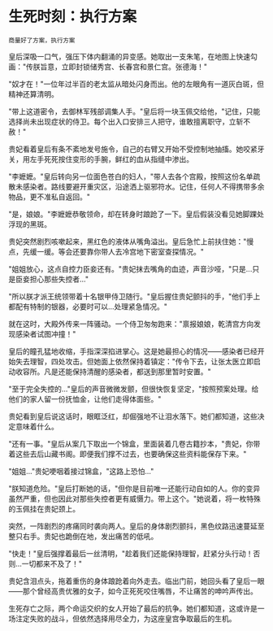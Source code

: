 # 生死时刻：执行方案

    商量好了方案，执行方案


皇后深吸一口气，强压下体内翻涌的异变感。她取出一支朱笔，在地图上快速勾画："传朕旨意，立即封锁储秀宫、长春宫和景仁宫。张德海！"

"奴才在！"一位年过半百的老太监从暗处闪身而出。他的左眼角有一道灰白斑，但精神还算清明。

"带上这道密令，去御林军残部调集人手。"皇后将一块玉佩交给他，"记住，只能选择尚未出现症状的侍卫。每个出入口安排三人把守，谁敢擅离职守，立斩不赦！"

贵妃看着皇后有条不紊地发号施令，自己的右臂又开始不受控制地抽搐。她咬紧牙关，用左手死死按住变形的手腕，鲜红的血从指缝中渗出。

"李嬷嬷。"皇后转向另一位面色苍白的妇人，"带人去各个宫殿，按照这份名单疏散未感染者。路线要避开重灾区，沿途洒上驱邪符水。记住，任何人不得携带多余物品，更不准私自返回。"

"是，娘娘。"李嬷嬷恭敬领命，却在转身时踉跄了一下。皇后假装没看见她脚踝处浮现的黑斑。

贵妃突然剧烈咳嗽起来，黑红色的液体从嘴角溢出。皇后急忙上前扶住她："慢点，先缓一缓。等会还要靠你带人去冷宫地下密室查探情况。"

"姐姐放心，这点自控力臣妾还有。"贵妃抹去嘴角的血迹，声音沙哑，"只是...只是臣妾担心那些失控者..."

"所以朕才派王统领带着十名银甲侍卫随行。"皇后握住贵妃颤抖的手，"他们手上都配有特制的银器，必要时可以...处理紧急情况。"

就在这时，大殿外传来一阵骚动。一个侍卫匆匆跑来："禀报娘娘，乾清宫方向发现感染者试图冲撞！"

皇后的瞳孔猛地收缩，手指深深掐进掌心。这是她最担心的情况——感染者已经开始失去理智，四处攻击。但她面上依然保持着镇定："传令下去，让张太医立即启动收容所。凡是还能保持清醒的感染者，都送到那里暂时安置。"

"至于完全失控的..."皇后的声音微微发颤，但很快恢复坚定，"按照预案处理。给他们的家人留一份抚恤金，让他们走得体面些。"

贵妃看到皇后说这话时，眼眶泛红，却倔强地不让泪水落下。她们都知道，这些决定意味着什么。

"还有一事。"皇后从案几下取出一个锦盒，里面装着几卷古籍抄本，"贵妃，你带着这些去后山藏书阁。即便我们撑不过去，也要确保这些资料能保存下来。"

"姐姐..."贵妃哽咽着接过锦盒，"这路上恐怕..."

"朕知道危险。"皇后打断她的话，"但你是目前唯一还能行动自如的人。你的变异虽然严重，但也因此对那些失控者更有威慑力。带上这个。"她说着，将一枚特殊的玉佩挂在贵妃颈上。

突然，一阵剧烈的疼痛同时袭向两人。皇后的身体剧烈颤抖，黑色纹路迅速蔓延至整只右手。贵妃也跪倒在地，发出痛苦的低吼。

"快走！"皇后强撑着最后一丝清明，"趁着我们还能保持理智，赶紧分头行动！否则...一切都来不及了！"

贵妃含泪点头，拖着重伤的身体踉跄着向外走去。临出门前，她回头看了皇后一眼——那个曾经高贵优雅的女子，如今正死死咬住嘴唇，不让痛苦的呻吟声传出。

生死存亡之际，两个命运交织的女人开始了最后的抗争。她们都知道，这或许是一场注定失败的战斗，但依然选择用尽全力，为这座皇宫争取最后的生机。
